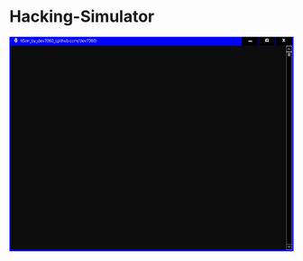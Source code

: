 # Hacking-Simulator

![Screen](https://raw.githubusercontent.com/dev7060/Hacking-Simulator/master/media/hSim.gif?token=ALEDBY4AW7R2XHJ37J35YGK6GD2WW)

